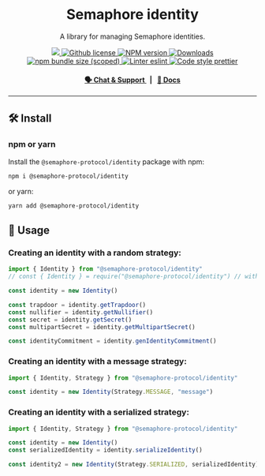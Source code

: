 <p align="center">
    <h1 align="center">
        Semaphore identity
    </h1>
    <p align="center">A library for managing Semaphore identities.</p>
</p>

<p align="center">
    <a href="https://github.com/semaphore-protocol/semaphore.js">
        <img src="https://img.shields.io/badge/project-semaphore-blue.svg?style=flat-square">
    </a>
    <a href="https://github.com/semaphore-protocol/semaphore.js/blob/main/packages/identity/LICENSE">
        <img alt="Github license" src="https://img.shields.io/github/license/semaphore-protocol/semaphore.js.svg?style=flat-square">
    </a>
    <a href="https://www.npmjs.com/package/@semaphore-protocol/identity">
        <img alt="NPM version" src="https://img.shields.io/npm/v/@semaphore-protocol/identity?style=flat-square" />
    </a>
    <a href="https://npmjs.org/package/@semaphore-protocol/identity">
        <img alt="Downloads" src="https://img.shields.io/npm/dm/@semaphore-protocol/identity.svg?style=flat-square" />
    </a>
    <a href="https://bundlephobia.com/package/@semaphore-protocol/identity">
        <img alt="npm bundle size (scoped)" src="https://img.shields.io/bundlephobia/minzip/@semaphore-protocol/identity" />
    </a>
    <a href="https://eslint.org/">
        <img alt="Linter eslint" src="https://img.shields.io/badge/linter-eslint-8080f2?style=flat-square&logo=eslint" />
    </a>
    <a href="https://prettier.io/">
        <img alt="Code style prettier" src="https://img.shields.io/badge/code%20style-prettier-f8bc45?style=flat-square&logo=prettier" />
    </a>
</p>

<div align="center">
    <h4>
        <a href="https://t.me/joinchat/B-PQx1U3GtAh--Z4Fwo56A">
            🗣️ Chat &amp; Support
        </a>
        <span>&nbsp;&nbsp;|&nbsp;&nbsp;</span>
        <a href="https://semaphore-protocol.github.io/semaphore.js/identity">
            📘 Docs
        </a>
    </h4>
</div>

---

## 🛠 Install

### npm or yarn

Install the `@semaphore-protocol/identity` package with npm:

```bash
npm i @semaphore-protocol/identity
```

or yarn:

```bash
yarn add @semaphore-protocol/identity
```

## 📜 Usage

### Creating an identity with a random strategy:

```typescript
import { Identity } from "@semaphore-protocol/identity"
// const { Identity } = require("@semaphore-protocol/identity") // with commonJS

const identity = new Identity()

const trapdoor = identity.getTrapdoor()
const nullifier = identity.getNullifier()
const secret = identity.getSecret()
const multipartSecret = identity.getMultipartSecret()

const identityCommitment = identity.genIdentityCommitment()
```

### Creating an identity with a message strategy:

```typescript
import { Identity, Strategy } from "@semaphore-protocol/identity"

const identity = new Identity(Strategy.MESSAGE, "message")
```

### Creating an identity with a serialized strategy:

```typescript
import { Identity, Strategy } from "@semaphore-protocol/identity"

const identity = new Identity()
const serializedIdentity = identity.serializeIdentity()

const identity2 = new Identity(Strategy.SERIALIZED, serializedIdentity)
```
